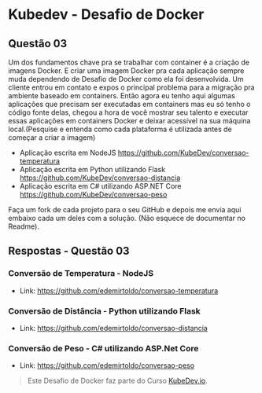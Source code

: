# Kubedev - Desafio de Docker

## Questão 03

Um dos fundamentos chave pra se trabalhar com container é a criação de imagens Docker. E criar uma imagem Docker pra cada aplicação sempre muda dependendo de Desafio de Docker como ela foi desenvolvida. Um cliente entrou em contato e expos o principal problema para a migração pra ambiente baseado em containers.
Então agora eu tenho aqui algumas aplicações que precisam ser executadas em containers mas eu só tenho o código fonte delas, chegou a hora de você mostrar seu talento e executar essas aplicações em containers Docker e deixar acessível na sua máquina local.(Pesquise e entenda como cada plataforma é utilizada antes de começar a criar a imagem)

- Aplicação escrita em NodeJS <https://github.com/KubeDev/conversao-temperatura>
- Aplicação escrita em Python utilizando Flask <https://github.com/KubeDev/conversao-distancia>
- Aplicação escrita em C# utilizando ASP.NET Core <https://github.com/KubeDev/conversao-peso>

Faça um fork de cada projeto para o seu GitHub e depois me envia aqui embaixo cada
um deles com a solução. (Não esquece de documentar no Readme).

## Respostas - Questão 03

### Conversão de Temperatura - NodeJS

- Link: <https://github.com/edemirtoldo/conversao-temperatura>

### Conversão de Distância - Python utilizando Flask

- Link: <https://github.com/edemirtoldo/conversao-distancia>

### Conversão de Peso - C# utilizando ASP.Net Core

- Link: <https://github.com/edemirtoldo/conversao-peso>

>Este Desafio de Docker faz parte do Curso [KubeDev.io](https://kubedev.io/).